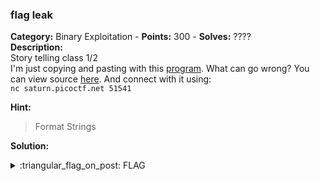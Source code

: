 ### flag leak
**Category:** Binary Exploitation - **Points:** 300 - **Solves:** ????  
**Description:**  
Story telling class 1/2  
I'm just copying and pasting with this [program](./vuln/). What can go wrong? You can view source [here](./vuln.c/). And connect with it using:  
`nc saturn.picoctf.net 51541`

**Hint:**
> Format Strings  

**Solution:**  

<details>
  <summary>:triangular_flag_on_post: FLAG</summary>

  ```
  picoCTF{}
  ```
</details>
